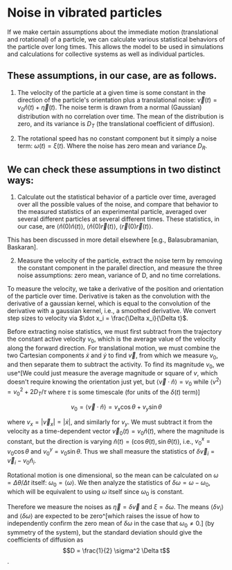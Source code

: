 
Noise in vibrated particles
===========================

If we make certain assumptions about the immediate motion (translational and rotational) of a particle, we can calculate various statistical behaviors of the particle over long times. This allows the model to be used in simulations and calculations for collective systems as well as individual particles.

These assumptions, in our case, are as follows.
-----------------------------------------------

1) The velocity of the particle at a given time is some constant in the direction of the particle's orientation plus a translational noise: $\vec v(t) = v_0 \hat n(t) + \vec\eta(t)$. The noise term is drawn from a normal (Gaussian) distribution with no correlation over time. The mean of the distribution is zero, and its variance is $D_T$ (the translational coefficient of diffusion).

2) The rotational speed has no constant component but it simply a noise term: $\omega(t) = \xi(t)$. Where the noise has zero mean and variance $D_R$.

We can check these assumptions in two distinct ways:
----------------------------------------------------

1) Calculate out the statistical behavior of a particle over time, averaged over all the possible values of the noise, and compare that behavior to the measured statistics of an experimental particle, averaged over several different particles at several different times. These statistics, in our case, are $\langle \hat n(0) \hat n(t) \rangle$, $\langle \hat n(0) \vec r(t) \rangle$, $\langle \vec r(0) \vec r(t) \rangle$.

This has been discussed in more detail elsewhere [e.g., Balasubramanian, Baskaran].

2) Measure the velocity of the particle, extract the noise term by removing the constant component in the parallel direction, and measure the three noise assumptions: zero mean, variance of D, and no time correlations.

To measure the velocity, we take a derivative of the position and orientation of the particle over time. Derivative is taken as the convolution with the derivative of a gaussian kernel, which is equal to the convolution of the derivative with a gaussian kernel, i.e., a smoothed derivative. We convert step sizes to velocity via $\dot x_i = \frac{\Delta x_i}{\Delta t}$.

Before extracting noise statistics, we must first subtract from the trajectory the constant active velocity $v_0$, which is the average value of the velocity along the forward direction. For translational motion, we must combine the two Cartesian components $\dot x$ and $\dot y$ to find $\vec v$, from which we measure $v_0$, and then separate them to subtract the activity. To find its magnitude $v_0$, we use^[We could just measure the average magnitude or square of $v$, which doesn't require knowing the orientation just yet, but $\langle \vec v \cdot \hat n\rangle = v_0$ while $\langle v^2 \rangle = v_0^2 + 2D_T/\tau$ where $\tau$ is some timescale (for units of the $\delta(t)$ term)]

$$v_0 = \langle \vec v \cdot \hat n \rangle = v_x \cos \theta + v_y \sin \theta$$

where $v_x = |\vec v_x| = |\dot x|$, and similarly for $v_y$. We must subtract it from the velocity as a time-dependent vector $\vec v_0 (t) = v_0 \hat n (t)$, where the magnitude is constant, but the direction is varying $\hat n (t) = (\cos\theta (t), \sin\theta (t))$, i.e., $v_0^x = v_0 \cos\theta$ and $v_0^y = v_0 \sin\theta$. Thus we shall measure the statistics of $\delta \vec v_i = \vec v_i - v_0 \hat n_i$.

Rotational motion is one dimensional, so the mean can be calculated on $\omega = \Delta \theta / \Delta t$ itself: $\omega_0 = \langle \omega \rangle$. We then analyze the statistics of $\delta \omega = \omega - \omega_0$, which will be equivalent to using $\omega$ itself since $\omega_0$ is constant.

Therefore we measure the noises as $\vec \eta = \delta \vec v$ and $\xi = \delta \omega$. The means $\langle \delta v_i \rangle$ and $\langle \delta \omega \rangle$ are expected to be zero^[which raises the issue of how to independently confirm the zero mean of $\delta\omega$ in the case that $\omega_0 \neq 0$.] (by symmetry of the system), but the standard deviation should give the coefficients of diffusion as
$$D = \frac{1}{2} \sigma^2 \Delta t$$.

